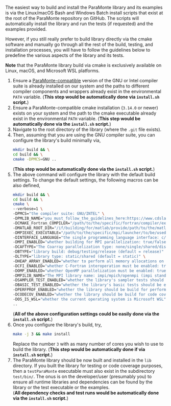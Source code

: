 The easiest way to build and install the ParaMonte library and its examples is via the Linux/macOS 
Bash and Windows Batch install scripts that exist at the root of the ParaMonte repository on GitHub. 
The scripts will automatically install the library and run the tests (if requested) and the examples provided.  

However, if you still really prefer to build library directly via the cmake software and 
manually go through all the rest of the build, testing, and installation processes, 
you will have to follow the guidelines below to predefine the various aspects of the library and its tests.  

**Note** that the ParaMonte library build via cmake is exclusively available on Linux, macOS, and Microsoft WSL platforms.  

1.  Ensure a [ParaMonte-compatible](CHANGES.md) version of the GNU or Intel compiler suite 
    is already installed on our system and the paths to different compiler components and wrappers 
    already exist in the environmental `PATH` variable. 
    (**This step would be automatically done via `install.sh` script.**)  
1.  Ensure a ParaMonte-compatible cmake installation (`3.14.0` or newer) exists on your system 
    and the path to the cmake executable already exist in the environmental `PATH` variable. 
    (**This step would be automatically done via the `install.sh` script.**)  
1.  Navigate to the root directory of the library (where the `.git` file exists).  
1.  Then, assuming that you are using the GNU compiler suite, you can configure the library's build minimally via,  
    ```bash  
    mkdir build && \
    cd build && \
    cmake -DPMCS=GNU ..
    ```  
    (**This step would be automatically done via the `install.sh` script.**)  
1.  The above command will configure the library with the default build settings. 
    To change the default settings, the following macros can be also defined,  
    ```bash  
    mkdir build && \
    cd build && \
    cmake \
    --verbose=1 \
    -DPMCS="the compiler suite: GNU/INTEL" \
    -DPMLIB_NAME="you_must_follow_the_guidelines_here:https://www.cdslab.org/paramonte/notes/installation/readme/#naming-convention-used-for-paramonte-library-builds" \
    -DCMAKE_Fortran_COMPILER="/path/to/the/specific/fortran/compiler/executable/to/be/used/example:/usr/bin/gfortran-10" \
    -DMATLAB_ROOT_DIR="/if/building/for/matlab/provide/path/to/the/matlab/root/installation/directory/where/bin/dir/exists" \
    -DMPIEXEC_EXECUTABLE="/path/to/the/specific/mpi/launcher/to/be/used" \
    -DINTERFACE_LANGUAGE="the single programming language interface: c/cpp/fortran/matlab/python/... (default = c)" \
    -DMPI_ENABLED="whether building for MPI parallelization: true/false (default = false)" \
    -DCAFTYPE="The Coarray parallelization type: none/single/shared/distributed (default = none)" \
    -DBTYPE="library build: debug/testing/release (default = release)" \
    -DLTYPE="library type: static/shared (default = static)" \
    -DHEAP_ARRAY_ENABLED="whether to perform all memory allocations on the heap: true/false (default = false)" \
    -DCFI_ENABLED="whether C-Fortran interoperation must be enabled: true/false (default = true)" \
    -DOMP_ENABLED="whether OpenMP parallelization must be enabled: true/false (default = false)" \
    -DMPILIB_NAME="The MPI library name: impi/mpich/openmpi (impi stands for Intel MPI)" \
    -DSAMPLER_TEST_ENABLED="whether the library's sampler tests should be enabled: true/false (default = false)" \
    -DBASIC_TEST_ENABLED="whether the library's basic tests should be enabled: true/false (default = false)" \
    -DPERFPROF_ENABLED="whether the library should be build for performance profiling: true/false (default = false)" \
    -DCODECOV_ENABLED="whether the library should be build for code coverage: true/false (default = false)" \
    -DOS_IS_WSL="whether the current operating system is Microsoft WSL" \
    ..
    ```  
    (**All of the above configuration settings could be easily done via the `install.sh` script.**)  
1.  Once you configure the library's build, try,  
    ```bash  
    make -j 3 && make install
    ```  
    Replace the number `3` with as many number of cores you wish to use to build the library. 
    (**This step would be automatically done if via `install.sh` script.**)  
1.  The ParaMonte library should be now built and installed in the `lib` directory. 
    If you built the library for testing or code coverage purposes, then a `testParaMonte` 
    executable must also exist in the subdirectory `test/bin/`. The onus is on the developer/user (presumably you) 
    to ensure all runtime libraries and dependencies can be found by the library or the test executable or the examples.  
    (**All dependency checks and test runs would be automatically done via the `install.sh` script.**)  